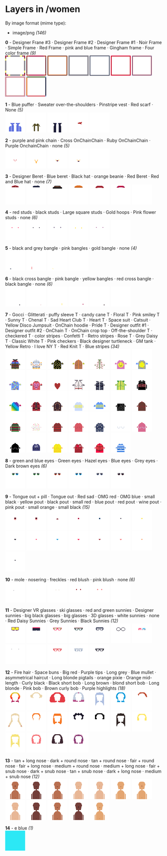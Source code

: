 # Layers in /women

By image format (mime type):
- image/png _(146)_


**0** -  Designer Frane #3 · Designer Frame #2 · Designer Frame #1 · Noir Frame · Simple Frame · Red Frame · pink and blue frame · Gingham frame · Four color frame  _(9)_ <br>
![](0_0.png "0 - Designer Frane #3") 
![](0_1.png "1 - Designer Frame #2") 
![](0_2.png "2 - Designer Frame #1") 
![](0_3.png "3 - Noir Frame") 
![](0_4.png "4 - Simple Frame") 
![](0_5.png "5 - Red Frame") 
![](0_6.png "6 - pink and blue frame") 
![](0_7.png "7 - Gingham frame") 
![](0_8.png "8 - Four color frame") 


**1** -  Blue puffer · Sweater over-the-shoulders · Pinstripe vest · Red scarf · None  _(5)_ <br>
![](1_0.png "0 - Blue puffer") 
![](1_1.png "1 - Sweater over-the-shoulders") 
![](1_2.png "2 - Pinstripe vest") 
![](1_3.png "3 - Red scarf") 
![](1_4.png "4 - None") 


**2** -  purple and pink chain · Cross OnChainChain · Ruby OnChainChain · Purple OnchainChain · none  _(5)_ <br>
![](2_0.png "0 - purple and pink chain") 
![](2_1.png "1 - Cross OnChainChain") 
![](2_2.png "2 - Ruby OnChainChain") 
![](2_3.png "3 - Purple OnchainChain") 
![](2_4.png "4 - none") 


**3** -  Designer Beret · Blue beret · Black hat · orange beanie · Red Beret · Red and Blue hat · none  _(7)_ <br>
![](3_0.png "0 - Designer Beret") 
![](3_1.png "1 - Blue beret") 
![](3_2.png "2 - Black hat") 
![](3_3.png "3 - orange beanie") 
![](3_4.png "4 - Red Beret") 
![](3_5.png "5 - Red and Blue hat") 
![](3_6.png "6 - none") 


**4** -  red studs · black studs · Large square studs · Gold hoops · Pink flower studs · none  _(6)_ <br>
![](4_0.png "0 - red studs") 
![](4_1.png "1 - black studs") 
![](4_2.png "2 - Large square studs") 
![](4_3.png "3 - Gold hoops") 
![](4_4.png "4 - Pink flower studs") 
![](4_5.png "5 - none") 


**5** -  black and grey bangle · pink bangles · gold bangle · none  _(4)_ <br>
![](5_0.png "0 - black and grey bangle") 
![](5_1.png "1 - pink bangles") 
![](5_2.png "2 - gold bangle") 
![](5_3.png "3 - none") 


**6** -  black cross bangle · pink bangle · yellow bangles · red cross bangle · black bangle · none  _(6)_ <br>
![](6_0.png "0 - black cross bangle") 
![](6_1.png "1 - pink bangle") 
![](6_2.png "2 - yellow bangles") 
![](6_3.png "3 - red cross bangle") 
![](6_4.png "4 - black bangle") 
![](6_5.png "5 - none") 


**7** -  Gocci · Glitterati · puffy sleeve T · candy cane T · Floral T · Pink smiley T · Sunny T · Chenal T · Sad Heart Club T · Heart T · Space suit · Catsuit · Yellow Disco Jumpsuit · OnChain hoodie · Pride T · Designer outfit #1 · Designer outfit #2 · OnChain T · OnChain crop top · Off-the-shoulder T · checkered T · color stripes · Confetti T · Retro stripes · Rose T · Grey Daisy T · Classic White T · Pink checkers · Black designer turtleneck · GM tank · Yellow Retro · I love NY T · Red Knit T · Blue stripes  _(34)_ <br>
![](7_0.png "0 - Gocci") 
![](7_1.png "1 - Glitterati") 
![](7_2.png "2 - puffy sleeve T") 
![](7_3.png "3 - candy cane T") 
![](7_4.png "4 - Floral T") 
![](7_5.png "5 - Pink smiley T") 
![](7_6.png "6 - Sunny T") 
![](7_7.png "7 - Chenal T") 
![](7_8.png "8 - Sad Heart Club T") 
![](7_9.png "9 - Heart T") 
![](7_10.png "10 - Space suit") 
![](7_11.png "11 - Catsuit") 
![](7_12.png "12 - Yellow Disco Jumpsuit") 
![](7_13.png "13 - OnChain hoodie") 
![](7_14.png "14 - Pride T") 
![](7_15.png "15 - Designer outfit #1") 
![](7_16.png "16 - Designer outfit #2") 
![](7_17.png "17 - OnChain T") 
![](7_18.png "18 - OnChain crop top") 
![](7_19.png "19 - Off-the-shoulder T") 
![](7_20.png "20 - checkered T") 
![](7_21.png "21 - color stripes") 
![](7_22.png "22 - Confetti T") 
![](7_23.png "23 - Retro stripes") 
![](7_24.png "24 - Rose T") 
![](7_25.png "25 - Grey Daisy T") 
![](7_26.png "26 - Classic White T") 
![](7_27.png "27 - Pink checkers") 
![](7_28.png "28 - Black designer turtleneck") 
![](7_29.png "29 - GM tank") 
![](7_30.png "30 - Yellow Retro") 
![](7_31.png "31 - I love NY T") 
![](7_32.png "32 - Red Knit T") 
![](7_33.png "33 - Blue stripes") 


**8** -  green and blue eyes · Green eyes · Hazel eyes · Blue eyes · Grey eyes · Dark brown eyes  _(6)_ <br>
![](8_0.png "0 - green and blue eyes") 
![](8_1.png "1 - Green eyes") 
![](8_2.png "2 - Hazel eyes") 
![](8_3.png "3 - Blue eyes") 
![](8_4.png "4 - Grey eyes") 
![](8_5.png "5 - Dark brown eyes") 


**9** -  Tongue out + pill · Tongue out · Red sad · OMG red · OMG blue · small black · yellow pout · black pout · small red · blue pout · red pout · wine pout · pink pout · small orange · small black  _(15)_ <br>
![](9_0.png "0 - Tongue out + pill") 
![](9_1.png "1 - Tongue out") 
![](9_2.png "2 - Red sad") 
![](9_3.png "3 - OMG red") 
![](9_4.png "4 - OMG blue") 
![](9_5.png "5 - small black") 
![](9_6.png "6 - yellow pout") 
![](9_7.png "7 - black pout") 
![](9_8.png "8 - small red") 
![](9_9.png "9 - blue pout") 
![](9_10.png "10 - red pout") 
![](9_11.png "11 - wine pout") 
![](9_12.png "12 - pink pout") 
![](9_13.png "13 - small orange") 
![](9_14.png "14 - small black") 


**10** -  mole · nosering · freckles · red blush · pink blush · none  _(6)_ <br>
![](10_0.png "0 - mole") 
![](10_1.png "1 - nosering") 
![](10_2.png "2 - freckles") 
![](10_3.png "3 - red blush") 
![](10_4.png "4 - pink blush") 
![](10_5.png "5 - none") 


**11** -  Designer VR glasses · ski glasses · red and green sunnies · Designer sunnies · big black glasses · big glasses · 3D glasses · white sunnies · none · Red Daisy Sunnies · Grey Sunnies · Black Sunnies  _(12)_ <br>
![](11_0.png "0 - Designer VR glasses") 
![](11_1.png "1 - ski glasses") 
![](11_2.png "2 - red and green sunnies") 
![](11_3.png "3 - Designer sunnies") 
![](11_4.png "4 - big black glasses") 
![](11_5.png "5 - big glasses") 
![](11_6.png "6 - 3D glasses") 
![](11_7.png "7 - white sunnies") 
![](11_8.png "8 - none") 
![](11_9.png "9 - Red Daisy Sunnies") 
![](11_10.png "10 - Grey Sunnies") 
![](11_11.png "11 - Black Sunnies") 


**12** -  Fire hair · Space buns · Big red · Purple tips · Long grey · Blue mullet · asymmetrical haircut · Long blonde pigtails · orange pixie · Orange mid-length · Curly black · Black short bob · Long brown · blond short bob · Long blonde · Pink bob · Brown curly bob · Purple highlights  _(18)_ <br>
![](12_0.png "0 - Fire hair") 
![](12_1.png "1 - Space buns") 
![](12_2.png "2 - Big red") 
![](12_3.png "3 - Purple tips") 
![](12_4.png "4 - Long grey") 
![](12_5.png "5 - Blue mullet") 
![](12_6.png "6 - asymmetrical haircut") 
![](12_7.png "7 - Long blonde pigtails") 
![](12_8.png "8 - orange pixie") 
![](12_9.png "9 - Orange mid-length") 
![](12_10.png "10 - Curly black") 
![](12_11.png "11 - Black short bob") 
![](12_12.png "12 - Long brown") 
![](12_13.png "13 - blond short bob") 
![](12_14.png "14 - Long blonde") 
![](12_15.png "15 - Pink bob") 
![](12_16.png "16 - Brown curly bob") 
![](12_17.png "17 - Purple highlights") 


**13** -  tan + long nose · dark + round nose · tan + round nose · fair + round nose · fair + long nose · medium + round nose · medium + long nose · fair + snub nose · dark + snub nose · tan + snub nose · dark + long nose · medium + snub nose  _(12)_ <br>
![](13_0.png "0 - tan + long nose") 
![](13_1.png "1 - dark + round nose") 
![](13_2.png "2 - tan + round nose") 
![](13_3.png "3 - fair + round nose") 
![](13_4.png "4 - fair + long nose") 
![](13_5.png "5 - medium + round nose") 
![](13_6.png "6 - medium + long nose") 
![](13_7.png "7 - fair + snub nose") 
![](13_8.png "8 - dark + snub nose") 
![](13_9.png "9 - tan + snub nose") 
![](13_10.png "10 - dark + long nose") 
![](13_11.png "11 - medium + snub nose") 


**14** -  e blue  _(1)_ <br>
![](14_0.png "0 - e blue") 


